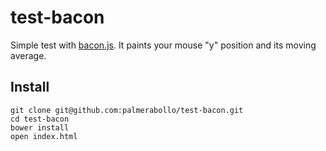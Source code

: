 test-bacon
==========

Simple test with [bacon.js](https://github.com/baconjs/bacon.js/).
It paints your mouse "y" position and its moving average.

Install
-------
```
git clone git@github.com:palmerabollo/test-bacon.git
cd test-bacon
bower install
open index.html
```
